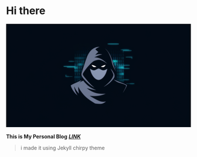 # Hi there



![Banner](https://github.com/MahmudEG/mahmudeg.github.io/blob/main/assets/img/about.webp)

**This is My Personal Blog** ***[LINK](https://mahmudeg.github.io)***



> i made it using Jekyll chirpy theme

